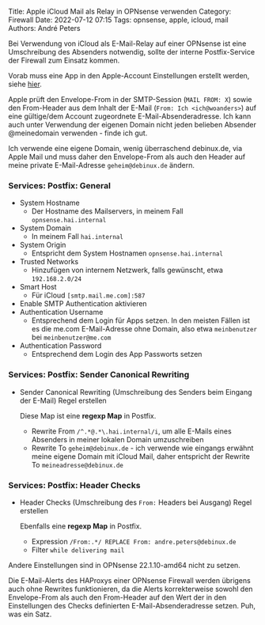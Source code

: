 Title: Apple iCloud Mail als Relay in OPNsense verwenden
Category: Firewall
Date: 2022-07-12 07:15
Tags: opnsense, apple, icloud, mail
Authors: André Peters

Bei Verwendung von iCloud als E-Mail-Relay auf einer OPNsense ist eine Umschreibung des Absenders notwendig, sollte der interne Postfix-Service der Firewall zum Einsatz kommen.

Vorab muss eine App in den Apple-Account Einstellungen erstellt werden, siehe [hier](https://support.apple.com/de-de/HT204397).

Apple prüft den Envelope-From in der SMTP-Session (`MAIL FROM: X`) sowie den From-Header aus dem Inhalt der E-Mail (`From: Ich <ich@woanders>`) auf eine gültige/dem Account zugeordnete E-Mail-Absenderadresse. Ich kann auch unter Verwendung der eigenen Domain nicht jeden belieben Absender @meinedomain verwenden - finde ich gut.

Ich verwende eine eigene Domain, wenig überraschend debinux.de, via Apple Mail und muss daher den Envelope-From als auch den Header auf meine private E-Mail-Adresse `geheim@debinux.de` ändern.

### Services: Postfix: General

- System Hostname
	- Der Hostname des Mailservers, in meinem Fall `opnsense.hai.internal`
- System Domain
	- In meinem Fall `hai.internal`
- System Origin
	- Entspricht dem System Hostnamen `opnsense.hai.internal`
- Trusted Networks
	- Hinzufügen von internem Netzwerk, falls gewünscht, etwa `192.168.2.0/24`
- Smart Host
	- Für iCloud `[smtp.mail.me.com]:587`
- Enable SMTP Authentication aktivieren
- Authentication Username
  - Entsprechend dem Login für Apps setzen. In den meisten Fällen ist es die me.com E-Mail-Adresse ohne Domain, also etwa `meinbenutzer` bei `meinbenutzer@me.com`
- Authentication Password
  - Entsprechend dem Login des App Passworts setzen

### Services: Postfix: Sender Canonical Rewriting
- Sender Canonical Rewriting (Umschreibung des Senders beim Eingang der E-Mail) Regel erstellen

	Diese Map ist eine **regexp Map** in Postfix.

	- Rewrite From `/^.*@.*\.hai.internal/i`, um alle E-Mails eines Absenders in meiner lokalen Domain umzuschreiben
	- Rewrite To `geheim@debinux.de` - ich verwende wie eingangs erwähnt meine eigene Domain mit iCloud Mail, daher entspricht der Rewrite To `meineadresse@debinux.de`

### Services: Postfix: Header Checks

- Header Checks (Umschreibung des `From:` Headers bei Ausgang) Regel erstellen

	Ebenfalls eine **regexp Map** in Postfix.

	- Expression `/From:.*/ REPLACE From: andre.peters@debinux.de`
	- Filter `while delivering mail`

Andere Einstellungen sind in OPNsense 22.1.10-amd64 nicht zu setzen.

Die E-Mail-Alerts des HAProxys einer OPNsense Firewall werden übrigens auch ohne Rewrites funktionieren, da die Alerts korrekterweise sowohl den Envelope-From als auch den From-Header auf den Wert der in den Einstellungen des Checks definierten E-Mail-Absenderadresse setzen. Puh, was ein Satz.
